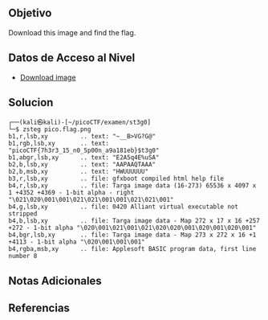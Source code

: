 ## Objetivo

Download this image and find the flag.


## Datos de Acceso al Nivel


- [Download image](https://artifacts.picoctf.net/c/217/pico.flag.png)
## Solucion


```
┌──(kali㉿kali)-[~/picoCTF/examen/st3g0]
└─$ zsteg pico.flag.png 
b1,r,lsb,xy         .. text: "~__B>VG?G@"
b1,rgb,lsb,xy       .. text: "picoCTF{7h3r3_15_n0_5p00n_a9a181eb}$t3g0"
b1,abgr,lsb,xy      .. text: "E2A5q4E%uSA"
b2,b,lsb,xy         .. text: "AAPAAQTAAA"
b2,b,msb,xy         .. text: "HWUUUUUU"
b3,r,lsb,xy         .. file: gfxboot compiled html help file
b4,r,lsb,xy         .. file: Targa image data (16-273) 65536 x 4097 x 1 +4352 +4369 - 1-bit alpha - right "\021\020\001\001\021\021\001\001\021\021\001"                                  
b4,g,lsb,xy         .. file: 0420 Alliant virtual executable not stripped
b4,b,lsb,xy         .. file: Targa image data - Map 272 x 17 x 16 +257 +272 - 1-bit alpha "\020\001\021\001\021\020\020\001\020\001\020\001"                                              
b4,bgr,lsb,xy       .. file: Targa image data - Map 273 x 272 x 16 +1 +4113 - 1-bit alpha "\020\001\001\001"                                                                              
b4,rgba,msb,xy      .. file: Applesoft BASIC program data, first line number 8

```
## Notas Adicionales



## Referencias
